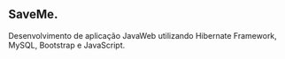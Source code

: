 ## SaveMe.

Desenvolvimento de aplicação JavaWeb utilizando Hibernate Framework, MySQL, Bootstrap e JavaScript.
